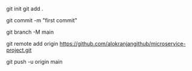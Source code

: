 
git init
git add .

git commit -m "first commit"

git branch -M main

git remote add origin https://github.com/alokranjangithub/microservice-project.git

git push -u origin main
